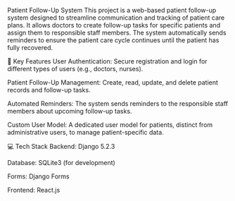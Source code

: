 Patient Follow-Up System
This project is a web-based patient follow-up system designed to streamline communication and tracking of patient care plans. It allows doctors to create follow-up tasks for specific patients and assign them to responsible staff members. The system automatically sends reminders to ensure the patient care cycle continues until the patient has fully recovered.

🚀 Key Features
User Authentication: Secure registration and login for different types of users (e.g., doctors, nurses).

Patient Follow-Up Management: Create, read, update, and delete patient records and follow-up tasks.

Automated Reminders: The system sends reminders to the responsible staff members about upcoming follow-up tasks.

Custom User Model: A dedicated user model for patients, distinct from administrative users, to manage patient-specific data.

💻 Tech Stack
Backend: Django 5.2.3

Database: SQLite3 (for development)

Forms: Django Forms

Frontend: React.js
